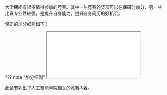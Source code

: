 大学期间有很多值得参加的竞赛。其中一些竞赛的奖项可以在保研时加分，另一些比赛专业性较强，是提升自身能力，提升自身简历的好机会。

保研的加分细则如下：

??? note "加分细则"
    <iframe loading="lazy" src="/static/competition/.pdf）"></iframe>

此章节列出了人工智能学院相关的竞赛内容。